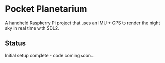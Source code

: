 # Pocket Planetarium

A handheld Raspberry Pi project that uses an IMU + GPS to render the night sky in real time with SDL2.

## Status
Initial setup complete - code coming soon...
